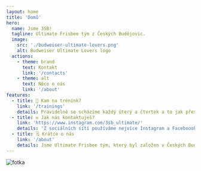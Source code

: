 ```yaml
---
layout: home
title: 'Domů'
hero:
  name: Jsme 3SB!
  tagline: Ultimate Frisbee tým z Českých Budějovic.
  image:
    src: './budweiser-ultimate-lovers.png'
    alt: Budweiser Ultimate Lovers logo
  actions:
    - theme: brand
      text: Kontakt
      link: '/contacts'
    - theme: alt
      text: Něco o nás
      link: '/about'
features:
  - title: 🥏 Kam na trénink?
    link: '/trainings'
    details: Pravidelně se scházíme každý úterý a čtvrtek a to jak přes léto, tak zimu! Na jaře, létě a podzim nás najdeš na atletickém stadionu na Sokolském ostrově a přes zimu přímo vedle v Sokolovně. Nejlepší bude, když nás kontaktuješ na některé z sociálních sítí a my se už o tebe postaráme.
  - title: ✉ Jak nás kontaktuješ?
    link: 'https://www.instagram.com/3sb_ultimate/'
    details: 'Z sociálních sítí používáme nejvíce Instagram a Faceboook, klikni do tohohle boxíku a dozvíš se víc.'
  - title: 🗒️ Krátce o nás
    link: '/about'
    details: Jsme Ultimate Frisbee tým, který byl založen v Českých Budějovicích již roku 1993. Postupem času se stále rozrůstáme, jsme několika-násobnými mistry České Republiky v kategoriích Mixed, Ženy i Muži a naši junioři jsou neméně úspěšní. Mimo ligu českou hrajeme také evropskou ligu a naši hráči pravidelně reprezentují i v barvách reprezentačních.
---
```


<div class="team-image">
  <div class="custom-block">
    <img class="index-team-image" src="/team.png" alt="fotka">
  </div>
</div>